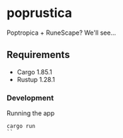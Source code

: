 # poprustica

Poptropica + RuneScape? We'll see...

## Requirements

- Cargo 1.85.1
- Rustup 1.28.1

### Development

Running the app

```
cargo run
``
```
